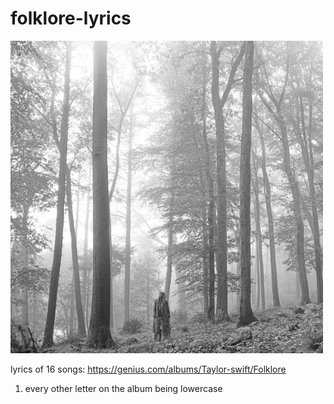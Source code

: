 # folklore-lyrics

<img src="image/album.png" alt="album cover" width="500"/>

lyrics of 16 songs: https://genius.com/albums/Taylor-swift/Folklore

1. every other letter on the album being lowercase

